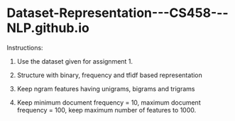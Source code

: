 # Dataset-Representation---CS458---NLP.github.io

Instructions:

1) Use the dataset given for assignment 1.

2) Structure with binary, frequency and tfidf based representation

3) Keep ngram features having unigrams, bigrams and trigrams

4) Keep minimum document frequency = 10, maximum document frequency = 100, keep maximum number of features to 1000.
